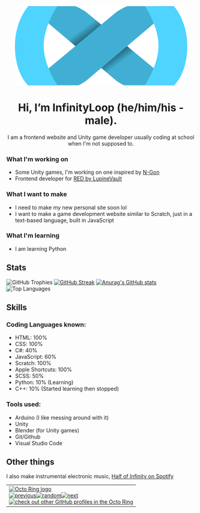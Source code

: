 <div align="center">

<img src="infinity.svg">
  
# Hi, I’m InfinityLoop (he/him/his - male).



I am a frontend website and Unity game developer usually coding at school when I'm not supposed to.

</div>



### What I'm working on
- Some Unity games, I'm working on one inspired by [N-Gon](https://github.com/landgreen/n-gon)
- Frontend developer for [RED by LupineVault](https://lupine.red)

### What I want to make
- I need to make my new personal site soon lol
- I want to make a game development website similar to Scratch, just in a text-based language, built in JavaScript

### What I'm learning
- I am learning Python

## Stats
![GitHub Trophies](https://github-profile-trophy.vercel.app/?username=InfinityLoop1&theme=onedark&title=-Reviews,-Experience)
[![GitHub Streak](https://streak-stats.demolab.com?user=InfinityLoop1&theme=transparent&hide_border=true)](https://git.io/streak-stats)
[![Anurag's GitHub stats](https://github-readme-stats.vercel.app/api?username=InfinityLoop1&show_icons=true&theme=transparent&hide_border=true)](https://github.com/anuraghazra/github-readme-stats)
![Top Languages](https://github-readme-stats.vercel.app/api/top-langs?username=infinityloop1&show_icons=true&locale=en&layout=compact&theme=transparent&hide_border=true)

## Skills
### Coding Languages known:
- HTML: 100%
- CSS: 100%
- C#: 40%
- JavaScript: 60%
- Scratch: 100%
- Apple Shortcuts: 100%
- SCSS: 50%
- Python: 10% (Learning)
- C++: 10% (Started learning then stopped)

### Tools used:
- Arduino (I like messing around with it)
- Unity
- Blender (for Unity games)
- Git/Github
- Visual Studio Code

## Other things

I also make instrumental electronic music, [Half of Infinity on Spotify](https://open.spotify.com/artist/6AD2E3l8Az67OnlbsWG5Fb)


<table><tbody><tr><td><a href="https://octo-ring.com/"><img src="https://octo-ring.com/static/img/widget/top.png" width="99%" alt="Octo Ring logo" align="top"></a><br><a href="https://octo-ring.com/p/InfinityLoop1/prev"><img src="https://octo-ring.com/static/img/widget/prev.png" width="33%" alt="previous" align="top" title="previous profile"></a><a href="https://octo-ring.com/p/InfinityLoop1/random"><img src="https://octo-ring.com/static/img/widget/random.png" width="33%" alt="random" align="top" title="random profile"></a><a href="https://octo-ring.com/p/InfinityLoop1/next"><img src="https://octo-ring.com/static/img/widget/next.png" width="33%" alt="next" align="top" title="next profile"></a><br><a href="https://octo-ring.com/"><img src="https://octo-ring.com/static/img/widget/bottom.png" width="99%" alt="check out other GitHub profiles in the Octo Ring" align="top"></a></td></tr></tbody></table>

<!---
InfinityLoopGames/InfinityLoopGames is a ✨ special ✨ repository because its `README.md` (this file) appears on your GitHub profile.
You can click the Preview link to take a look at your changes.
--->
